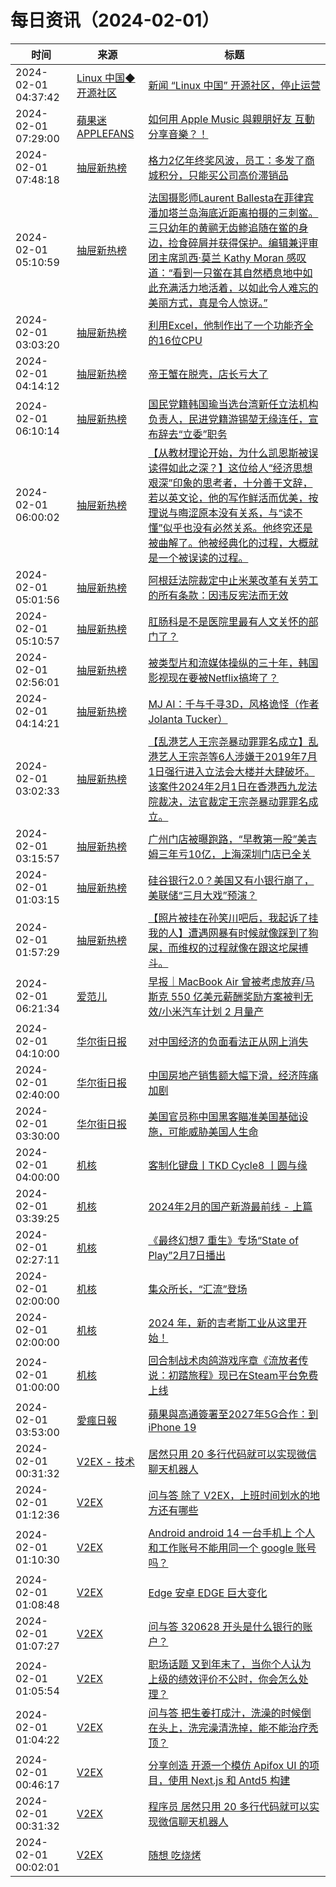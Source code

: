 ﻿# 每日资讯（2024-02-01）

|时间|来源|标题|
|---|---|---|
|2024-02-01 04:37:42|[Linux 中国◆开源社区](https://plink.anyfeeder.com/linux.cn)|[新闻 “Linux 中国” 开源社区，停止运营](https://linux.cn/article-16602-1.html?utm_source=rss&utm_medium=rss)|
|2024-02-01 07:29:00|[蘋果迷 APPLEFANS](https://applefans.today/feed/)|[如何用 Apple Music 與親朋好友 互動 分享音樂？！](https://applefans.today/2024-01-how-to-use-apple-music-with-friend/)|
|2024-02-01 07:48:18|[抽屉新热榜](http://dig.chouti.com/feed.xml)|[格力2亿年终奖风波，员工：多发了商城积分，只能买公司高价滞销品](https://dig.chouti.com/link/41415274)|
|2024-02-01 05:10:59|[抽屉新热榜](http://dig.chouti.com/feed.xml)|[法国摄影师Laurent Ballesta在菲律宾潘加塔兰岛海底近距离拍摄的三刺鲎。三只幼年的黄鹂无齿鲹追随在鲎的身边，捡食碎屑并获得保护。编辑兼评审团主席凯西·莫兰 Kathy Moran 感叹道：“看到一只鲎在其自然栖息地中如此充满活力地活着，以如此令人难忘的美丽方式，真是令人惊讶。”](https://dig.chouti.com/link/41414099)|
|2024-02-01 03:03:20|[抽屉新热榜](http://dig.chouti.com/feed.xml)|[利用Excel，他制作出了一个功能齐全的16位CPU](https://dig.chouti.com/link/41412762)|
|2024-02-01 04:14:12|[抽屉新热榜](http://dig.chouti.com/feed.xml)|[帝王蟹在脱壳，店长亏大了](https://dig.chouti.com/link/41413613)|
|2024-02-01 06:10:14|[抽屉新热榜](http://dig.chouti.com/feed.xml)|[国民党籍韩国瑜当选台湾新任立法机构负责人，民进党籍游锡堃无缘连任，宣布辞去“立委”职务](https://dig.chouti.com/link/41414533)|
|2024-02-01 06:00:02|[抽屉新热榜](http://dig.chouti.com/feed.xml)|[【从教材理论开始，为什么凯恩斯被误读得如此之深？】这位给人“经济思想艰深”印象的思考者，十分善于文辞，若以英文论，他的写作鲜活而优美，按理说与晦涩原本没有关系，与“读不懂”似乎也没有必然关系。他终究还是被曲解了。他被经典化的过程，大概就是一个被误读的过程。](https://dig.chouti.com/link/41414219)|
|2024-02-01 05:01:56|[抽屉新热榜](http://dig.chouti.com/feed.xml)|[阿根廷法院裁定中止米莱改革有关劳工的所有条款：因违反宪法而无效](https://dig.chouti.com/link/41413697)|
|2024-02-01 05:10:57|[抽屉新热榜](http://dig.chouti.com/feed.xml)|[肛肠科是不是医院里最有人文关怀的部门了？](https://dig.chouti.com/link/41414092)|
|2024-02-01 02:56:01|[抽屉新热榜](http://dig.chouti.com/feed.xml)|[被类型片和流媒体操纵的三十年，韩国影视现在要被Netflix搞垮了？](https://dig.chouti.com/link/41412441)|
|2024-02-01 04:14:21|[抽屉新热榜](http://dig.chouti.com/feed.xml)|[MJ AI：千与千寻3D，风格诡怪（作者Jolanta Tucker）](https://dig.chouti.com/link/41413624)|
|2024-02-01 03:02:33|[抽屉新热榜](http://dig.chouti.com/feed.xml)|[【乱港艺人王宗尧暴动罪罪名成立】乱港艺人王宗尧等6人涉嫌于2019年7月1日强行进入立法会大楼并大肆破坏。该案件2024年2月1日在香港西九龙法院裁决，法官裁定王宗尧暴动罪罪名成立。](https://dig.chouti.com/link/41412601)|
|2024-02-01 03:15:57|[抽屉新热榜](http://dig.chouti.com/feed.xml)|[广州门店被曝跑路，“早教第一股”美吉姆三年亏10亿，上海深圳门店已全关](https://dig.chouti.com/link/41413010)|
|2024-02-01 01:03:15|[抽屉新热榜](http://dig.chouti.com/feed.xml)|[硅谷银行2.0？美国又有小银行崩了，美联储“三月大戏”预演？](https://dig.chouti.com/link/41411579)|
|2024-02-01 01:57:29|[抽屉新热榜](http://dig.chouti.com/feed.xml)|[【照片被挂在孙笑川吧后，我起诉了挂我的人】遭遇网暴有时候就像踩到了狗屎，而维权的过程就像在跟这坨屎搏斗。](https://dig.chouti.com/link/41411876)|
|2024-02-01 06:21:34|[爱范儿](https://www.ifanr.com/feed)|[早报｜MacBook Air 曾被考虑放弃/马斯克 550 亿美元薪酬奖励方案被判无效/小米汽车计划 2 月量产](https://www.ifanr.com/1574777?utm_source=rss&utm_medium=rss&utm_campaign=)|
|2024-02-01 04:10:00|[华尔街日报](https://cn.wsj.com/zh-hans/rss)|[对中国经济的负面看法正从网上消失](https://cn.wsj.com/articles/%E5%AF%B9%E4%B8%AD%E5%9B%BD%E7%BB%8F%E6%B5%8E%E7%9A%84%E8%B4%9F%E9%9D%A2%E7%9C%8B%E6%B3%95%E6%AD%A3%E4%BB%8E%E7%BD%91%E4%B8%8A%E6%B6%88%E5%A4%B1-02331832)|
|2024-02-01 02:40:00|[华尔街日报](https://cn.wsj.com/zh-hans/rss)|[中国房地产销售额大幅下滑，经济阵痛加剧](https://cn.wsj.com/articles/%E4%B8%AD%E5%9B%BD%E6%88%BF%E5%9C%B0%E4%BA%A7%E9%94%80%E5%94%AE%E9%A2%9D%E5%A4%A7%E5%B9%85%E4%B8%8B%E6%BB%91-%E7%BB%8F%E6%B5%8E%E9%98%B5%E7%97%9B%E5%8A%A0%E5%89%A7-1337f490)|
|2024-02-01 03:30:00|[华尔街日报](https://cn.wsj.com/zh-hans/rss)|[美国官员称中国黑客瞄准美国基础设施，可能威胁美国人生命](https://cn.wsj.com/articles/%E7%BE%8E%E5%9B%BD%E5%AE%98%E5%91%98%E7%A7%B0%E4%B8%AD%E5%9B%BD%E9%92%88%E5%AF%B9%E7%BE%8E%E5%9B%BD%E5%9F%BA%E7%A1%80%E8%AE%BE%E6%96%BD%E7%9A%84%E9%BB%91%E5%AE%A2%E6%94%BB%E5%87%BB%E5%A8%81%E8%83%81%E7%BE%8E%E5%9B%BD%E4%BA%BA%E7%94%9F%E5%91%BD-9b642de6)|
|2024-02-01 04:00:00|[机核](https://www.gcores.com/rss)|[客制化键盘丨TKD Cycle8 丨圆与缘](https://www.gcores.com/videos/177058)|
|2024-02-01 03:39:25|[机核](https://www.gcores.com/rss)|[2024年2月的国产新游最前线 - 上篇](https://www.gcores.com/articles/177076)|
|2024-02-01 02:27:11|[机核](https://www.gcores.com/rss)|[《最终幻想7 重生》专场“State of Play”2月7日播出](https://www.gcores.com/articles/177073)|
|2024-02-01 02:00:00|[机核](https://www.gcores.com/rss)|[集众所长，“汇流”登场](https://www.gcores.com/articles/177063)|
|2024-02-01 02:00:00|[机核](https://www.gcores.com/rss)|[2024 年，新的吉考斯工业从这里开始！](https://www.gcores.com/articles/176973)|
|2024-02-01 01:00:00|[机核](https://www.gcores.com/rss)|[回合制战术肉鸽游戏序章《流放者传说：初踏旅程》现已在Steam平台免费上线](https://www.gcores.com/articles/177068)|
|2024-02-01 03:53:00|[愛瘋日報](http://www.iphonetaiwan.org/feeds/posts/default)|[蘋果與高通簽署至2027年5G合作：到iPhone 19](https://www.iphonetaiwan.org/2024/02/apple-high-quality-5g-cooperation-extended-2027.html)|
|2024-02-01 00:31:32|[V2EX - 技术](https://www.v2ex.com/feed/tab/tech.xml)|[居然只用 20 多行代码就可以实现微信聊天机器人](https://www.v2ex.com/t/1013267#reply8)|
|2024-02-01 01:12:36|[V2EX](https://www.v2ex.com/index.xml)|[ 问与答 除了 V2EX，上班时间划水的地方还有哪些](https://www.v2ex.com/t/1013275#reply0)|
|2024-02-01 01:10:30|[V2EX](https://www.v2ex.com/index.xml)|[ Android android 14 一台手机上 个人和工作账号不能用同一个 google 账号吗？](https://www.v2ex.com/t/1013274#reply0)|
|2024-02-01 01:08:48|[V2EX](https://www.v2ex.com/index.xml)|[ Edge 安卓 EDGE 巨大变化](https://www.v2ex.com/t/1013273#reply0)|
|2024-02-01 01:07:27|[V2EX](https://www.v2ex.com/index.xml)|[ 问与答 320628 开头是什么银行的账户？](https://www.v2ex.com/t/1013272#reply2)|
|2024-02-01 01:05:54|[V2EX](https://www.v2ex.com/index.xml)|[ 职场话题 又到年末了，当你个人认为上级的绩效评价不公时，你会怎么处理？](https://www.v2ex.com/t/1013271#reply2)|
|2024-02-01 01:04:22|[V2EX](https://www.v2ex.com/index.xml)|[ 问与答 把生姜打成汁，洗澡的时候倒在头上，洗完澡清洗掉，能不能治疗秃顶？](https://www.v2ex.com/t/1013270#reply12)|
|2024-02-01 00:46:17|[V2EX](https://www.v2ex.com/index.xml)|[ 分享创造 开源一个模仿 Apifox UI 的项目，使用 Next.js 和 Antd5 构建](https://www.v2ex.com/t/1013268#reply1)|
|2024-02-01 00:31:32|[V2EX](https://www.v2ex.com/index.xml)|[ 程序员 居然只用 20 多行代码就可以实现微信聊天机器人](https://www.v2ex.com/t/1013267#reply9)|
|2024-02-01 00:02:01|[V2EX](https://www.v2ex.com/index.xml)|[ 随想 吃烧烤](https://www.v2ex.com/t/1013266#reply12)|

